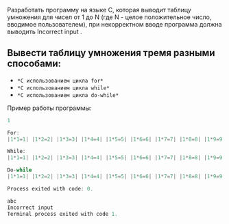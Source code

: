 Разработать программу на языке C, которая выводит таблицу умножения для чисел от 1 до N (где N - целое положительное число, вводимое пользователем), при некорректном вводе программа должна выводить Incorrect input .
## Вывести таблицу умножения тремя разными способами:
- ``*С использованием цикла for*``
- ``*С использованием цикла while*``
- ``*С использованием цикла do-while*``

Пример работы программы:
```C
1

For:
|1*1=1| |1*2=2| |1*3=3| |1*4=4| |1*5=5| |1*6=6| |1*7=7| |1*8=8| |1*9=9| |1*10=10| 

While:
|1*1=1| |1*2=2| |1*3=3| |1*4=4| |1*5=5| |1*6=6| |1*7=7| |1*8=8| |1*9=9| |1*10=10| 

Do-while
|1*1=1| |1*2=2| |1*3=3| |1*4=4| |1*5=5| |1*6=6| |1*7=7| |1*8=8| |1*9=9| |1*10=10| 

Process exited with code: 0.
```

```C
abc
Incorrect input
Terminal process exited with code 1.
```

